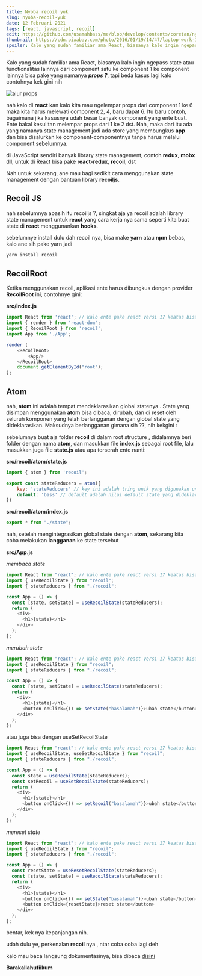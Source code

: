 ```yaml
---
title: Nyoba recoil yuk
slug: nyoba-recoil-yuk
date: 12 Februari 2021
tags: [react, javascript, recoil]
edit: https://github.com/usamahbass/me/blob/develop/contents/coretan/nyoba-recoil-yuk.md
thumbnail: https://cdn.pixabay.com/photo/2016/01/19/14/47/laptop-work-1148958__340.jpg
spoiler: Kalo yang sudah familiar ama React, biasanya kalo ingin ngepass state atau functionalitas lainnya dari component satu ke component 1 ke component lainnya bisa pake yang namanya...
---
```


Kalo yang sudah familiar ama React, biasanya kalo ingin ngepass state atau functionalitas lainnya dari component satu ke component 1 ke component lainnya bisa pake yang namanya **_props ?_**, tapi beda kasus lagi kalo contohnya kek gini nih

![alur props](https://res.cloudinary.com/dvsffkyli/image/upload/v1612892839/MacBook_Pro_-_2_hycbvo.png)

nah kalo di **react** kan kalo kita mau ngelempar props dari component 1 ke 6 maka kita harus melewati component 2, 4, baru dapat 6. Itu baru contoh, bagaimana jika kasusnya udah besar banyak component yang ente buat. Ente bakal kesulitan melempar props dari 1 ke 2 dst. Nah, maka dari itu ada yang namanya state management jadi ada store yang membungkus **app** dan bisa disalurkan ke component-componentnya tanpa harus melalui component sebelumnya.

di JavaScript sendiri banyak library state management, contoh **redux**, **mobx** dll, untuk di React bisa pake **react-redux**, **recoil**, dst

Nah untuk sekarang, ane mau bagi sedikit cara menggunakan state management dengan bantuan library **recoiljs**.

## Recoil JS

nah sebelumnya apasih itu recoiljs ?, singkat aja ya recoil adalah library state management untuk **react** yang cara kerja nya sama seperti kita buat state di **react** menggunankan **hooks**.

sebelumnye install dulu dah recoil nya, bisa make **yarn** atau **npm** bebas,
kalo ane sih pake yarn jadi

```bash
yarn install recoil
```

## RecoilRoot

Ketika menggunakan recoil, aplikasi ente harus dibungkus dengan provider **RecoilRoot** ini, contohnye gini:

**src/index.js**

```js
import React from 'react'; // kalo ente pake react versi 17 keatas bisa tidak melakukan ini ya
import { render } from 'react-dom';
import { RecoilRoot } from 'recoil';
import App from './App';

render (
	<RecoilRoot>
		<App/>
	</RecoilRoot>
	document.getElementById("root");
);
```

## Atom

nah, **atom** ini adalah tempat mendeklarasikan global statenya . State yang disimpan menggunakan **atom** bisa dibaca, dirubah, dan di reset oleh seluruh komponen yang telah berlangganan dengan global state yang dideklarasikan. Maksudnya berlangganan gimana sih ??, nih kekgini :

sebelumnya buat aja folder **recoil** di dalam root structure , didalamnya beri folder dengan nama **atom**, dan masukkan file **index.js** sebagai root file, lalu masukkan juga file **state.js** atau apa terserah ente nanti:

**src/recoil/atom/state.js**

```js
import { atom } from 'recoil';

export const stateReducers = atom({
	key: 'stateReducers' // key ini adalah tring unik yang digunakan untuk mengidentifikasi atom secara internal,
	default: 'bass' // default adalah nilai default state yang dideklarasikan
})
```

**src/recoil/atom/index.js**

```js
export * from "./state";
```

nah, setelah mengintegrasikan global state dengan **atom**, sekarang kita coba melakukan **langganan** ke state tersebut

**src/App.js**

_membaca state_

```js
import React from "react"; // kalo ente pake react versi 17 keatas bisa tidak melakukan ini ya
import { useRecoilState } from "recoil";
import { stateReducers } from "./recoil";

const App = () => {
  const [state, setState] = useRecoilState(stateReducers);
  return (
    <div>
      <h1>{state}</h1>
    </div>
  );
};
```

_merubah state_

```javascript
import React from "react"; // kalo ente pake react versi 17 keatas bisa tidak melakukan ini ya
import { useRecoilState } from "recoil";
import { stateReducers } from "./recoil";

const App = () => {
  const [state, setState] = useRecoilState(stateReducers);
  return (
    <div>
      <h1>{state}</h1>
      <button onClick={() => setState("basalamah")}>ubah state</button>
    </div>
  );
};
```

atau juga bisa dengan useSetRecoilState

```javascript
import React from "react"; // kalo ente pake react versi 17 keatas bisa tidak melakukan ini ya
import { useRecoilState, useSetRecoilState } from "recoil";
import { stateReducers } from "./recoil";

const App = () => {
  const state = useRecoilState(stateReducers);
  const setRecoil = useSetRecoilState(stateReducers);
  return (
    <div>
      <h1>{state}</h1>
      <button onClick={() => setRecoil("basalamah")}>ubah state</button>
    </div>
  );
};
```

_mereset state_

```js
import React from "react"; // kalo ente pake react versi 17 keatas bisa tidak melakukan ini ya
import { useRecoilState } from "recoil";
import { stateReducers } from "./recoil";

const App = () => {
  const resetState = useResetRecoilState(stateReducers);
  const [state, setState] = useRecoilState(stateReducers);
  return (
    <div>
      <h1>{state}</h1>
      <button onClick={() => setState("basalamah")}>ubah state</button>
      <button onClick={resetState}>reset state</button>
    </div>
  );
};
```

bentar, kek nya kepanjangan nih.

udah dulu ye, perkenalan **recoil** nya , ntar coba coba lagi deh

kalo mau baca langsung dokumentasinya, bisa dibaca [disini](https://recoiljs.org)

**Barakallahufiikum**
